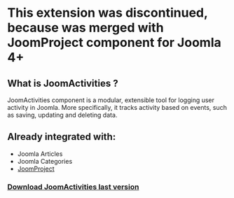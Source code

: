 # This extension was discontinued, because was merged with JoomProject component for Joomla 4+

## What is JoomActivities ?
JoomActivities component is a modular, extensible tool for logging user activity in Joomla. More specifically, it tracks activity based on events, such as saving, updating and deleting data.

## Already integrated with:
- Joomla Articles
- Joomla Categories
- [JoomProject](https://www.joomboost.com/joomla-components/product/14-components/138-joomproject.html)

### [Download JoomActivities last version](https://www.joomboost.com/joomla-components/product/14-components/163-joomactivities.html)
